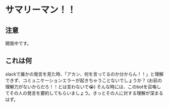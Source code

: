 # サマリーマン！！
## 注意
開発中です。
## これは何
slackで誰かの発言を見た時、「アカン、何を言ってるのか分からん！！」と理解できず、コミュニケーションエラーが起きちゃうことないでしょうか？
(お前の理解力がないからだろ！！とは言わないで😭)
そんな時には、このbotを召喚してその人の発言を要約してもらいましょう。きっとその人に対する理解が深まるはず。
